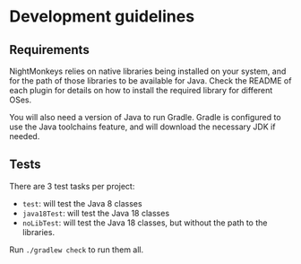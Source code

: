 # Development guidelines

## Requirements

NightMonkeys relies on native libraries being installed on your system, and for the path of those libraries to be available for Java. Check the README of each plugin for details on how to install the required library for different OSes.

You will also need a version of Java to run Gradle. Gradle is configured to use the Java toolchains feature, and will download the necessary JDK if needed.

## Tests

There are 3 test tasks per project:
- `test`: will test the Java 8 classes
- `java18Test`: will test the Java 18 classes
- `noLibTest`: will test the Java 18 classes, but without the path to the libraries.

Run `./gradlew check` to run them all.